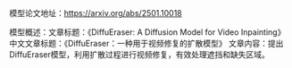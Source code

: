 模型论文地址：https://arxiv.org/abs/2501.10018

模型概述：文章标题：《DiffuEraser: A Diffusion Model for Video Inpainting》
中文文章标题：《DiffuEraser：一种用于视频修复的扩散模型》
文章内容：提出DiffuEraser模型，利用扩散过程进行视频修复，有效处理遮挡和缺失区域。
